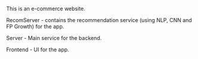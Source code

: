 This is an e-commerce website.


RecomServer - contains the recommendation service (using NLP, CNN and FP Growth) for the app. 

Server - Main service for the backend.

Frontend - UI for the app.

